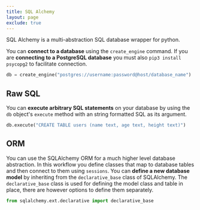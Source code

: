 ```yaml
---
title: SQL Alchemy
layout: page
exclude: true
---
```


SQL Alchemy is a multi-abstraction SQL database wrapper for python.

You can **connect to a database** using the `create_engine` command. If you are **connecting to a PostgreSQL database** you must also `pip3 install psycopg2` to facilitate connection.
```py
db = create_engine("postgres://username:password@host/database_name")
```

## Raw SQL

You can **execute arbitrary SQL statements** on your database by using the `db` object's `execute` method with an string formatted SQL as its argument.
```py
db.execute("CREATE TABLE users (name text, age text, height text)")
```

## ORM

You can use the SQLAlchemy ORM for a much higher level database abstraction. In this workflow you define classes that map to database tables and then connect to them using `sessions`. You can **define a new database model** by inheriting from the `declarative_base` class of SQLAlchemy. The `declarative_base` class is used for defining the model class and table in place, there are however options to define them separately.
```py
from sqlalchemy.ext.declarative import declarative_base

```


<!--stackedit_data:
eyJoaXN0b3J5IjpbLTUyNDAzMDU0NywtMTA5NDUwNTIwOCwtMT
QzNTQ5OTAzNV19
-->